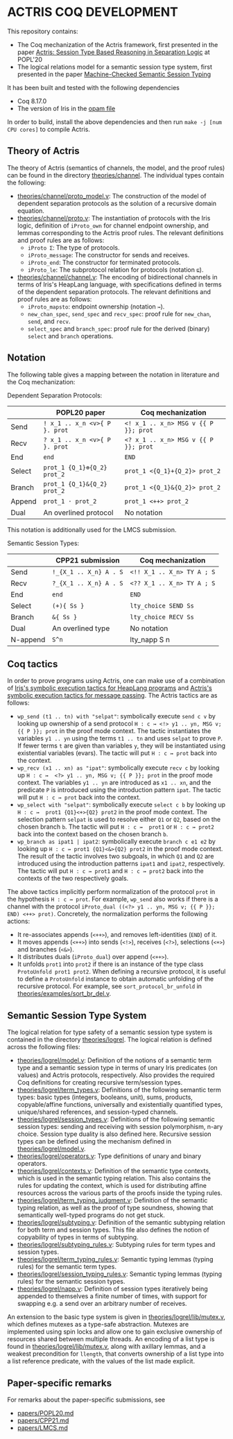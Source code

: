 # ACTRIS COQ DEVELOPMENT

This repository contains:
- The Coq mechanization of the Actris framework, first presented in the paper
[Actris: Session Type Based Reasoning in Separation Logic](https://iris-project.org/pdfs/2020-popl-actris-final.pdf)
at POPL'20
- The logical relations model for a semantic session type system, first presented in
the paper
[Machine-Checked Semantic Session Typing](https://iris-project.org/pdfs/2021-cpp-sessions-final.pdf)

It has been built and tested with the following dependencies

 - Coq 8.17.0
 - The version of Iris in the [opam file](opam)

In order to build, install the above dependencies and then run
`make -j [num CPU cores]` to compile Actris.

## Theory of Actris

The theory of Actris (semantics of channels, the model, and the proof rules)
can be found in the directory [theories/channel](theories/channel).
The individual types contain the following:

- [theories/channel/proto_model.v](theories/channel/proto_model.v): The
  construction of the model of dependent separation protocols as the solution of
  a recursive domain equation.
- [theories/channel/proto.v](theories/channel/proto.v): The instantiation of
  protocols with the Iris logic, definition of `iProto_own` for channel endpoint
  ownership, and lemmas corresponding to the Actris proof rules.
  The relevant definitions and proof rules are as follows:
  + `iProto Σ`: The type of protocols.
  + `iProto_message`: The constructor for sends and receives.
  + `iProto_end`: The constructor for terminated protocols.
  + `iProto_le`: The subprotocol relation for protocols (notation `⊑`).
- [theories/channel/channel.v](theories/channel/channel.v): The encoding of
  bidirectional channels in terms of Iris's HeapLang language, with specifications
  defined in terms of the dependent separation protocols.
  The relevant definitions and proof rules are as follows:
  + `iProto_mapsto`: endpoint ownership (notation `↣`).
  + `new_chan_spec`, `send_spec` and `recv_spec`: proof rule for `new_chan`,
	`send`, and `recv`.
  + `select_spec` and `branch_spec`: proof rule for the derived (binary)
	`select` and `branch` operations.

## Notation

The following table gives a mapping between the notation in literature
and the Coq mechanization:

Dependent Separation Protocols:

|        | POPL20 paper                  | Coq mechanization                     |
|--------|-------------------------------|---------------------------------------|
| Send   | `! x_1 .. x_n <v>{ P }. prot` | `<! x_1 .. x_n> MSG v {{ P }}; prot`  |
| Recv   | `? x_1 .. x_n <v>{ P }. prot` | `<? x_1 .. x_n> MSG v {{ P }}; prot`  |
| End    | `end`                         | `END`                                 |
| Select | `prot_1 {Q_1}⊕{Q_2} prot_2`   | `prot_1 <{Q_1}+{Q_2}> prot_2`         |
| Branch | `prot_1 {Q_1}&{Q_2} prot_2`   | `prot_1 <{Q_1}&{Q_2}> prot_2`         |
| Append | `prot_1 · prot_2`             | `prot_1 <++> prot_2`                  |
| Dual   | An overlined protocol         | No notation                           |

This notation is additionally used for the LMCS submission.

Semantic Session Types:

|          | CPP21 submission              | Coq mechanization                     |
|----------|-------------------------------|---------------------------------------|
| Send     | `!_{X_1 .. X_n} A . S`        | `<!! X_1 .. X_n> TY A ; S`            |
| Recv     | `?_{X_1 .. X_n} A . S`        | `<?? X_1 .. X_n> TY A ; S`            |
| End      | `end`                         | `END`                                 |
| Select   | `(+){ Ss }`                   | `lty_choice SEND Ss`                  |
| Branch   | `&{ Ss }`                     | `lty_choice RECV Ss`                  |
| Dual     | An overlined type             | No notation                           |
| N-append | `S^n`                         | lty_napp S n                          |

## Coq tactics

In order to prove programs using Actris, one can make use of a combination of
[Iris's symbolic execution tactics for HeapLang programs][HeapLang] and
[Actris's symbolic execution tactics for message passing][ActrisProofMode]. The
Actris tactics are as follows:

- `wp_send (t1 .. tn) with "selpat"`: symbolically execute `send c v` by looking
  up ownership of a send protocol `H : c ↣ <!> y1 .. yn, MSG v; {{ P }}; prot`
  in the proof mode context. The tactic instantiates the variables `y1 .. yn`
  using the terms `t1 .. tn` and uses `selpat` to prove `P`. If fewer terms
  `t` are given than variables `y`, they will be instantiated using existential
  variables (evars). The tactic will put `H : c ↣ prot` back into the context.
- `wp_recv (x1 .. xn) as "ipat"`: symbolically execute `recv c` by looking up
  `H : c ↣  <?> y1 .. yn, MSG v; {{ P }}; prot` in the proof mode context. The
  variables `y1 .. yn` are introduced as `x1 .. xn`, and the predicate `P` is
  introduced using the introduction pattern `ipat`. The tactic will put
  `H : c ↣ prot` back into the context.
- `wp_select with "selpat"`: symbolically execute `select c b` by looking up
  `H : c ↣  prot1 {Q1}<+>{Q2} prot2` in the proof mode context. The selection
  pattern `selpat` is used to resolve either `Q1` or `Q2`, based on the chosen
  branch `b`. The tactic will put `H : c ↣  prot1` or `H : c ↣ prot2` back
  into the context based on the chosen branch `b`.
- `wp_branch as ipat1 | ipat2`: symbolically execute `branch c e1 e2` by looking
  up `H : c ↣ prot1 {Q1}<&>{Q2} prot2` in the proof mode context. The result of
  the tactic involves two subgoals, in which `Q1` and `Q2` are introduced using
  the introduction patterns `ipat1` and `ipat2`, respectively. The tactic will
  put `H : c ↣ prot1` and `H : c ↣ prot2` back into the contexts of the two
  respectively goals.

The above tactics implicitly perform normalization of the protocol `prot` in
the hypothesis `H : c ↣ prot`. For example, `wp_send` also works if there is a
channel with the protocol `iProto_dual ((<?> y1 .. yn, MSG v; {{ P }}; END) <++> prot)`.
Concretely, the normalization performs the following actions:

- It re-associates appends (`<++>`), and removes left-identities (`END`) of it.
- It moves appends (`<++>`) into sends (`<!>`), receives (`<?>`), selections
  (`<+>`) and branches (`<&>`).
- It distributes duals (`iProto_dual`) over append (`<++>`).
- It unfolds `prot1` into `prot2` if there is an instance of the type class
  `ProtoUnfold prot1 prot2`. When defining a recursive protocol, it is
  useful to define a `ProtoUnfold` instance to obtain automatic unfolding
  of the recursive protocol. For example, see `sort_protocol_br_unfold` in
  [theories/examples/sort_br_del.v](theories/examples/sort_br_del.v).

[HeapLang]: https://gitlab.mpi-sws.org/iris/iris/blob/master/HeapLang.md
[ProofMode]: https://gitlab.mpi-sws.org/iris/iris/blob/master/ProofMode.md
[ActrisProofMode]: theories/channel/proofmode.v

## Semantic Session Type System

The logical relation for type safety of a semantic session type system is contained
in the directory [theories/logrel](theories/logrel).
The logical relation is defined across the following files:

- [theories/logrel/model.v](theories/logrel/model.v): Definition of the
  notions of a semantic term type and a semantic session type in terms of
  unary Iris predicates (on values) and Actris protocols, respectively. Also
  provides the required Coq definitions for creating recursive term/session
  types.
- [theories/logrel/term_types.v](theories/logrel/term_types.v): Definitions
  of the following semantic term types: basic types (integers, booleans, unit),
  sums, products, copyable/affine functions, universally and existentially
  quantified types, unique/shared references, and session-typed channels.
- [theories/logrel/session_types.v](theories/logrel/session_types.v):
  Definitions of the following semantic session types: sending and receiving
  with session polymorphism, n-ary choice. Session type duality is also
  defined here. Recursive session types can be defined using the mechanism
  defined in [theories/logrel/model.v](theories/logrel/model.v).
- [theories/logrel/operators.v](theories/logrel/operators.v):
  Type definitions of unary and binary operators.
- [theories/logrel/contexts.v](theories/logrel/contexts.v):
  Definition of the semantic type contexts, which is used in the semantic
  typing relation. This also contains the rules for updating the context,
  which is used for distributing affine resources across the
  various parts of the proofs inside the typing rules.
- [theories/logrel/term_typing_judgment.v](theories/logrel/term_typing_judgment.v):
  Definition of the semantic typing relation, as well as the proof of type
  soundness, showing that semantically well-typed programs do not get stuck.
- [theories/logrel/subtyping.v](theories/logrel/subtyping.v):
  Definition of the semantic subtyping relation for both term and session types.
  This file also defines the notion of copyability of types in terms of subtyping.
- [theories/logrel/subtyping_rules.v](theories/logrel/subtyping_rules.v):
  Subtyping rules for term types and session types.
- [theories/logrel/term_typing_rules.v](theories/logrel/term_typing_rules.v):
  Semantic typing lemmas (typing rules) for the semantic term types.
- [theories/logrel/session_typing_rules.v](theories/logrel/session_typing_rules.v):
  Semantic typing lemmas (typing rules) for the semantic session types.
- [theories/logrel/napp.v](theories/logrel/napp.v):
  Definition of session types iteratively being appended to themselves a finite
  number of times, with support for swapping e.g. a send over an arbitrary number
  of receives.

An extension to the basic type system is given in
[theories/logrel/lib/mutex.v](theories/logrel/lib/mutex.v), which defines
mutexes as a type-safe abstraction. Mutexes are implemented using spin locks
and allow one to gain exclusive ownership of resources shared between multiple
threads. An encoding of a list type is found in
[theories/logrel/lib/mutex.v](theories/logrel/lib/mutex.v), along with axillary
lemmas, and a weakest precondition for `llength`,
that converts ownership of a list type into a list reference predicate, with
the values of the list made explicit.

## Paper-specific remarks

For remarks about the paper-specific submissions, see

- [papers/POPL20.md](papers/POPL20.md)
- [papers/CPP21.md](papers/CPP21.md)
- [papers/LMCS.md](papers/LMCS.md)
